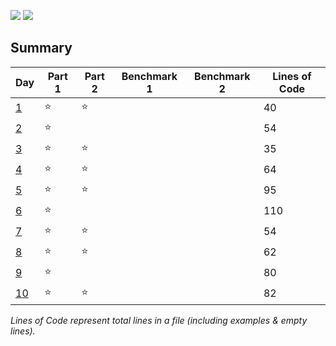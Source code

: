 ![](https://img.shields.io/badge/days%20completed-10-red)
![](https://img.shields.io/badge/stars%20⭐-17-yellow)

## Summary
|       Day         |Part 1|Part 2|Benchmark 1|Benchmark 2|Lines of Code|
|-------------------|------|------|-----------|-----------|-------------|
| [1](./day_01.py)  |⭐   |⭐    |           |           |    40       |
| [2](./day_02.py)  |⭐   |      |           |           |    54       |
| [3](./day_03.py)  |⭐   |⭐    |           |           |    35       |
| [4](./day_04.py)  |⭐   |⭐    |           |           |    64       |
| [5](./day_05.py)  |⭐   |⭐    |           |           |    95       |
| [6](./day_06.py)  |⭐   |      |           |           |    110       |
| [7](./day_07.py)  |⭐   |⭐    |           |           |    54       |
| [8](./day_08.py)  |⭐   |⭐    |           |           |    62       |
| [9](./day_09.py)  |⭐   |      |           |           |    80       |
| [10](./day_10.py)  |⭐   |⭐    |           |           |    82       |

*Lines of Code represent total lines in a file (including examples & empty lines).*
